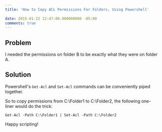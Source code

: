 ```yaml
---
title: 'How to Copy ACL Permissions For Folders, Using Powershell'
 
date: 2015-01-22 12:47:00.000000000 -05:00
comments: true
---
```

## Problem

I needed the permissions on folder B to be exactly what they were on folder A.

## Solution

Powershell's `Get-Acl` and `Set-Acl` commands can be conveniently piped together.

So to copy permissions from C:\Folder1 to C:\Folder2, the following one-liner would do the trick:

`Get-Acl -Path C:\Folder1 | Set-Acl -Path C:\Folder2`

Happy scripting!